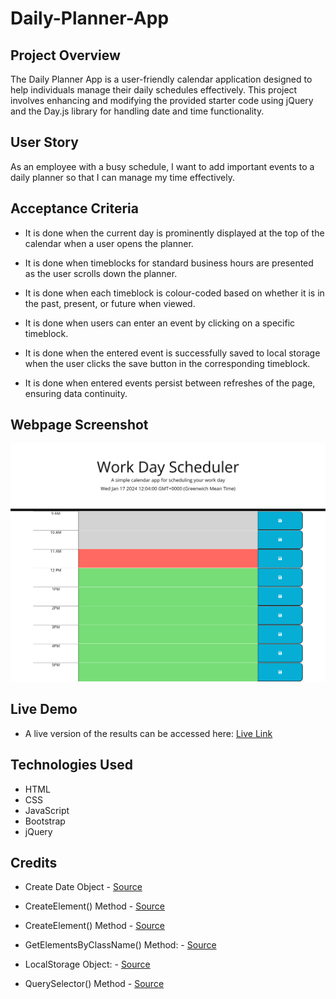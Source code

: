 # Daily-Planner-App
## Project Overview
The Daily Planner App is a user-friendly calendar application designed to help individuals manage their daily schedules effectively. This project involves enhancing and modifying the provided starter code using jQuery and the Day.js library for handling date and time functionality.

## User Story
As an employee with a busy schedule, I want to add important events to a daily planner so that I can manage my time effectively.

## Acceptance Criteria

* It is done when the current day is prominently displayed at the top of the calendar when a user opens the planner.

* It is done when timeblocks for standard business hours are presented as the user scrolls down the planner.

* It is done when each timeblock is colour-coded based on whether it is in the past, present, or future when viewed.

* It is done when users can enter an event by clicking on a specific timeblock.

* It is done when the entered event is successfully saved to local storage when the user clicks the save button in the corresponding timeblock.

* It is done when entered events persist between refreshes of the page, ensuring data continuity.


## Webpage Screenshot
![Alt text](assets/images/Work-Day-Scheduler.png)
## Live Demo
- A live version of the results can be accessed here: 
[Live Link]()

## Technologies Used
* HTML
* CSS
* JavaScript
* Bootstrap
* jQuery

## Credits
* Create Date Object - [Source](https://phoenixnap.com/kb/how-to-get-the-current-date-and-time-javascript)

* CreateElement() Method - [Source](https://www.geeksforgeeks.org/html-dom-createelement-method)

* CreateElement() Method - [Source](https://www.geeksforgeeks.org/html-dom-createelement-method)

* GetElementsByClassName() Method: - [Source](https://www.w3schools.com/jsref/met_document_getelementsbyclassname.asp)

* LocalStorage Object: - [Source](https://developer.mozilla.org/en-US/docs/Web/API/Window/localStorage)

* QuerySelector() Method - [Source](https://www.w3schools.com/jsref/met_element_queryselector.asp#:~:text=The%20querySelector()%20method%20returns,the%20querySelectorAll()%20method%20instead.)